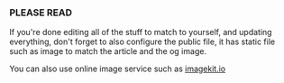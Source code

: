 ### PLEASE READ
If you're done editing all of the stuff to match to yourself, and updating everything, don't forget to also configure the public file, it has static file such as image to match the article and the og image.

You can also use online image service such as [imagekit.io](https://imagekit.io/)